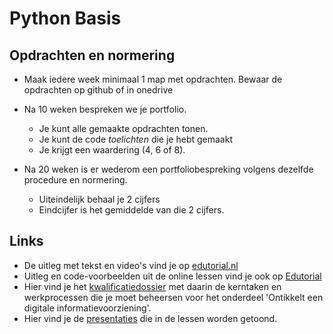 # Python Basis

## Opdrachten en normering
* Maak iedere week minimaal 1 map met opdrachten. Bewaar de opdrachten op github of in onedrive 

* Na 10 weken bespreken we je portfolio.
    * Je kunt alle gemaakte opdrachten tonen.
    * Je kunt de code <i>toelichten</i> die je hebt gemaakt
    * Je krijgt een waardering (4, 6 of 8).
* Na 20 weken is er wederom een portfoliobespreking volgens dezelfde procedure en normering.
    * Uiteindelijk behaal je 2 cijfers
    * Eindcijfer is het gemiddelde van die 2 cijfers.

## Links
* De uitleg met tekst en video's vind je op [edutorial.nl](https://www.edutorial.nl/python/introductie/)
* Uitleg en code-voorbeelden uit de online lessen vind je ook op [Edutorial](https://www.edutorial.nl/blog/introductie/)
* Hier vind je het [kwalificatiedossier](https://kwalificatie-mijn.s-bb.nl/kwalificatie/expert-it-systems-and-devices/cmVzdWx0YWF0VHlwZT01O2Rvc3NpZXJJZD01MTMwO2t3YWxpZmljYXRpZUlkPTEzMjE0NzY=) met daarin de kerntaken en werkprocessen die je moet beheersen voor het onderdeel 'Ontikkelt een digitale informatievoorziening'.
* Hier vind je de [presentaties](https://presentaties.edutorial.nl/index.php?tpl=deltion&md=301_python/python_basics.md#1) die in de lessen worden getoond.
